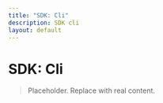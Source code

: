 ```yaml
---
title: "SDK: Cli"
description: SDK cli
layout: default
---
```


# SDK: Cli

> Placeholder. Replace with real content.
